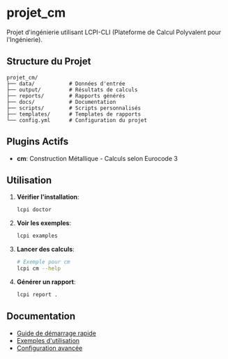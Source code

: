 # projet_cm

Projet d'ingénierie utilisant LCPI-CLI (Plateforme de Calcul Polyvalent pour l'Ingénierie).

## Structure du Projet

```
projet_cm/
├── data/           # Données d'entrée
├── output/         # Résultats de calculs
├── reports/        # Rapports générés
├── docs/           # Documentation
├── scripts/        # Scripts personnalisés
├── templates/      # Templates de rapports
└── config.yml      # Configuration du projet
```

## Plugins Actifs

- **cm**: Construction Métallique - Calculs selon Eurocode 3

## Utilisation

1. **Vérifier l'installation**:
   ```bash
   lcpi doctor
   ```

2. **Voir les exemples**:
   ```bash
   lcpi examples
   ```

3. **Lancer des calculs**:
   ```bash
   # Exemple pour cm
   lcpi cm --help
   ```

4. **Générer un rapport**:
   ```bash
   lcpi report .
   ```

## Documentation

- [Guide de démarrage rapide](docs/quick_start.md)
- [Exemples d'utilisation](docs/examples.md)
- [Configuration avancée](docs/configuration.md)
